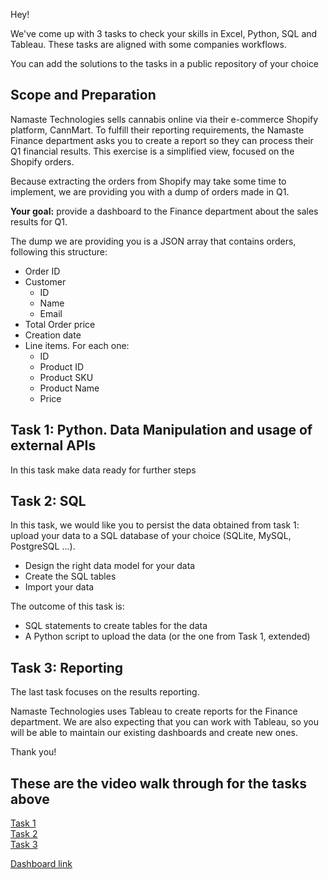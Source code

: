 Hey!

We've come up with 3 tasks to check your skills in Excel, Python, SQL and Tableau.
These tasks are aligned with some companies workflows.

You can add the solutions to the tasks in a public repository of your choice

## Scope and Preparation
Namaste Technologies sells cannabis online via their e-commerce Shopify platform, CannMart.
To fulfill their reporting requirements, the Namaste Finance department asks you to create a report so they can process their Q1 financial results.
This exercise is a simplified view, focused on the Shopify orders.

Because extracting the orders from Shopify may take some time to implement, we are providing you with a dump of orders made in Q1. 

**Your goal:** provide a dashboard to the Finance department about the sales results for Q1.


The dump we are providing you is a JSON array that contains orders, following this structure:
* Order ID
* Customer
	* ID
	* Name
	* Email
* Total Order price
* Creation date
* Line items. For each one:
  * ID
  * Product ID
  * Product SKU
  * Product Name
  * Price



## Task 1: Python. Data Manipulation and usage of external APIs
In this task make data ready for further steps

## Task 2: SQL
In this task, we would like you to persist the data obtained from task 1: upload your data to a SQL database of your choice (SQLite, MySQL, PostgreSQL ...).

- Design the right data model for your data
- Create the SQL tables
- Import your data

The outcome of this task is:
- SQL statements to create tables for the data
- A Python script to upload the data (or the one from Task 1, extended)

## Task 3: Reporting
The last task focuses on the results reporting.

Namaste Technologies uses Tableau to create reports for the Finance department.
We are also expecting that you can work with Tableau, so you will be able to maintain our existing dashboards and create new ones.




Thank you!


<h2>These are the video walk through for the tasks above</h2>
<a href='https://youtu.be/flHYI5p32ME'>Task 1 </a>
<br>
<a href='https://youtu.be/W9d6C8zh3kU'>Task 2 </a>
<br>
<a href='https://youtu.be/vaXW45193vQ'>Task 3 </a>

<p>
<a href='shorturl.at/gmnz1'>Dashboard link<a>
</p>
